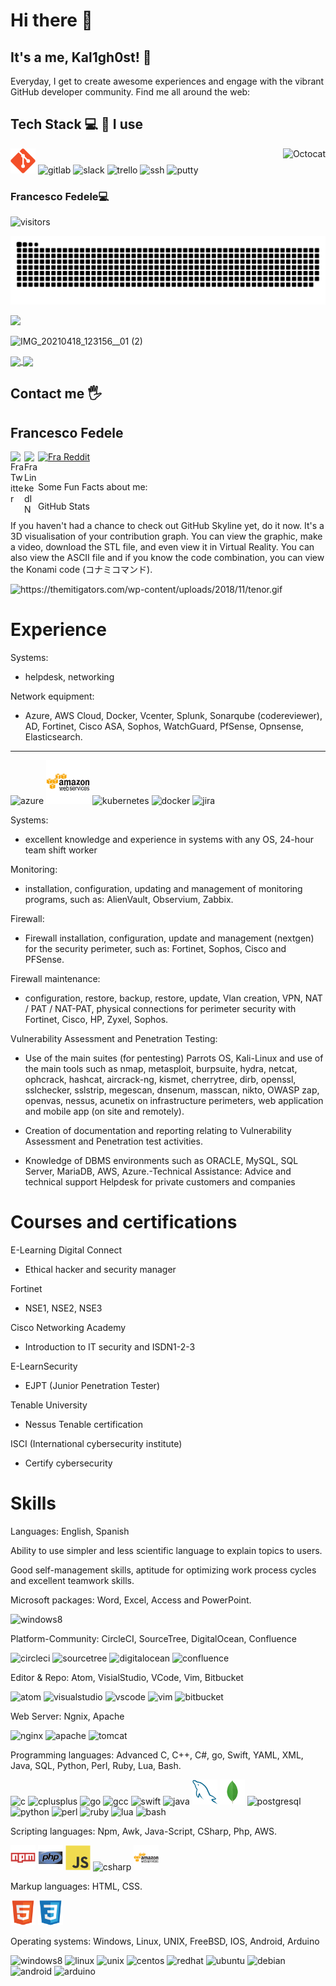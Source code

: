 # Hi there 👋
## It's a me, Kal1gh0st! 👋
<!--
**kal1gh0st/kal1gh0st** is a ✨ _special_ ✨ repository because its `README.md` (this file) appears on your GitHub profile.
Here are some ideas to get you started:

- 🔭 I’m currently working on ...
- 🌱 I’m currently learning ...
- 👯 I’m looking to collaborate on ...
- 🤔 I’m looking for help with ...
- 💬 Ask me about ...
- 📫 How to reach me: ...
- 😄 Pronouns: ...
- ⚡ Fun fact: ...
-->
Everyday, I get to create awesome experiences and engage with the vibrant GitHub developer community. 
Find me all around the web:
## Tech Stack :computer: :briefcase: I use
<p align="left">
    <img src="https://raw.githubusercontent.com/devicons/devicon/master/icons/git/git-original.svg" alt="git" width="40" height="40"/>
    <img src="https://cdn.jsdelivr.net/gh/devicons/devicon/icons/gitlab/gitlab-original-wordmark.svg" alt="gitlab" width="40" height="40"/>
    <img src="https://cdn.jsdelivr.net/gh/devicons/devicon/icons/slack/slack-original.svg" alt="slack" width="40" height="40"/>
    <img src="https://cdn.jsdelivr.net/gh/devicons/devicon/icons/trello/trello-plain.svg" alt="trello" width="40" height="40"/>
    <img src="https://cdn.jsdelivr.net/gh/devicons/devicon/icons/ssh/ssh-original-wordmark.svg" alt="ssh" width="40" height="40"/>
    <img src="https://cdn.jsdelivr.net/gh/devicons/devicon/icons/putty/putty-original.svg" alt="putty" width="40" height="40"/> 
    <img align="right" alt="Octocat" height="130px" src="https://media.giphy.com/media/du3J3cXyzhj75IOgvA/giphy.gif" >
    </p>
    
                                                                                                                                   
### Francesco Fedele:computer:
                                                                                                                                      
![visitors](https://visitor-badge.glitch.me/badge?page_id=page.id)

![github-contribution-grid-snake](https://raw.githubusercontent.com/Platane/snk/output/github-contribution-grid-snake.svg)

<img src="https://github.com/kal1gh0st/kal1gh0st/blob/main/Animation1.gif" width="500">

![IMG_20210418_123156__01 (2)](https://user-images.githubusercontent.com/56889513/129449480-596a6f6a-2481-4477-9466-367392881d01.png)


<a href="https://github.com/anuraghazra/convoychat">
  <img align="center" src="https://github-readme-stats.vercel.app/api?username=kal1gh0st&show_icons=true&theme=merko" />
</a>
<a href="https://github.com/anuraghazra/convoychat">
  <img align="center" src="https://github-readme-stats.vercel.app/api/top-langs/?username=kal1gh0st&layout=compact&langs_count=10)](https://github.com/kal1gh0st/github-readme-stats" />
</a>

## Contact me :raised_hand_with_fingers_splayed:
## Francesco Fedele   
<img align="left" alt="Fra Twitter" width="22px" src="https://cdn.jsdelivr.net/gh/devicons/devicon/icons/twitter/twitter-original.svg" /></a>

<a href="https://www.linkedin.com/in/francesco-fedele-0702b614b/"> 
    <img align="left" alt="Fra LinkedIN" width="22px" src="https://cdn.jsdelivr.net/gh/devicons/devicon/icons/linkedin/linkedin-original.svg" /></a>

<a href="https://www.reddit.com/user/Kal1gh0st/"> 
    <img alt="Fra Reddit" width="25px" src="https://cdn.jsdelivr.net/npm/simple-icons@v3/icons/reddit.svg" />
</a>
<br /><br />

Some Fun Facts about me:

GitHub Stats

If you haven't had a chance to check out GitHub Skyline yet, do it now. It's a 3D visualisation of your contribution graph. You can view the graphic, make a video, download the STL file, and even view it in Virtual Reality. You can also view the ASCII file and if you know the code combination, you can view the Konami code (コナミコマンド).

<img src="https://themitigators.com/wp-content/uploads/2018/11/tenor.gif" alt="https://themitigators.com/wp-content/uploads/2018/11/tenor.gif"></img>

# Experience

Systems: 
+ helpdesk, networking

Network equipment: 
+ Azure, AWS Cloud, Docker, Vcenter, Splunk, Sonarqube (codereviewer), AD, Fortinet, Cisco ASA, Sophos, WatchGuard, PfSense, Opnsense, Elasticsearch.
--------------------------------------------------------------------------------------------------------------------------------------------------------------

<p align="left">
    <img src="https://cdn.jsdelivr.net/gh/devicons/devicon/icons/azure/azure-original-wordmark.svg" alt="azure" width="70" height="70"/>
    <img src="https://raw.githubusercontent.com/devicons/devicon/master/icons/amazonwebservices/amazonwebservices-original-wordmark.svg" alt="amazonwebservices" width="70" height="70"/>
    <img src="https://cdn.jsdelivr.net/gh/devicons/devicon/icons/kubernetes/kubernetes-plain-wordmark.svg" alt="kubernetes" width="70" height="70"/>
    <img src="https://cdn.jsdelivr.net/gh/devicons/devicon/icons/docker/docker-original-wordmark.svg" alt="docker" width="70" height="70"/>
    <img src="https://cdn.jsdelivr.net/gh/devicons/devicon/icons/jira/jira-original-wordmark.svg" alt="jira" width="70" height="70"/>
    </p>

Systems: 
+ excellent knowledge and experience in systems with any OS, 24-hour team shift worker

Monitoring: 
+ installation, configuration, updating and management of monitoring programs, such as: AlienVault, Observium, Zabbix.

Firewall: 
+ Firewall installation, configuration, update and management (nextgen) for the security perimeter, such as: Fortinet, Sophos, Cisco and PFSense.

Firewall maintenance: 
+ configuration, restore, backup, restore, update, Vlan creation, VPN, NAT / PAT / NAT-PAT, physical connections for perimeter security with Fortinet, Cisco, HP, Zyxel, Sophos.

Vulnerability Assessment and Penetration Testing: 
+ Use of the main suites (for pentesting) Parrots OS, Kali-Linux and use of the main tools such as nmap, metasploit, burpsuite, hydra, netcat, ophcrack, hashcat, aircrack-ng, kismet, cherrytree, dirb, openssl, sslchecker, sslstrip, megescan, dnsenum, masscan, nikto, OWASP zap, openvas, nessus, acunetix on infrastructure perimeters, web application and mobile app (on site and remotely).

+ Creation of documentation and reporting relating to Vulnerability Assessment and Penetration test
activities.

+ Knowledge of DBMS environments such as ORACLE, MySQL, SQL Server, MariaDB, AWS, Azure.-Technical
Assistance: Advice and technical support Helpdesk for private customers and companies


# Courses and certifications

E-Learning Digital Connect
- Ethical hacker and security manager

Fortinet
- NSE1, NSE2, NSE3

Cisco Networking Academy
- Introduction to IT security and ISDN1-2-3

E-LearnSecurity
- EJPT (Junior Penetration Tester)

Tenable University
- Nessus Tenable certification

ISCI (International cybersecurity institute)
- Certify cybersecurity

# Skills

Languages: English, Spanish

Ability to use simpler and less scientific language to explain topics to users.

Good self-management skills, aptitude for optimizing work process cycles and excellent teamwork skills.

Microsoft packages: Word, Excel, Access and PowerPoint.
<p align="left">
    <img src="https://cdn.jsdelivr.net/gh/devicons/devicon/icons/windows8/windows8-original.svg" alt="windows8" width="40" height="40"/>
    </p>

Platform-Community: CircleCI, SourceTree, DigitalOcean, Confluence
<p align="left">
    <img src="https://cdn.jsdelivr.net/gh/devicons/devicon/icons/circleci/circleci-plain-wordmark.svg" alt="circleci" width="40" height="40"/>
    <img src="https://cdn.jsdelivr.net/gh/devicons/devicon/icons/sourcetree/sourcetree-original-wordmark.svg" alt="sourcetree" width="40" height="40"/>
    <img src="https://cdn.jsdelivr.net/gh/devicons/devicon/icons/digitalocean/digitalocean-original-wordmark.svg" alt="digitalocean" width="40" height="40"/>
    <img src="https://cdn.jsdelivr.net/gh/devicons/devicon/icons/confluence/confluence-original.svg" alt="confluence" width="40" height="40"/>
    </p>

Editor & Repo: Atom, VisialStudio, VCode, Vim, Bitbucket
<p align="left">
    <img src="https://cdn.jsdelivr.net/gh/devicons/devicon/icons/atom/atom-original.svg" alt="atom" width="40" height="40"/>
    <img src="https://cdn.jsdelivr.net/gh/devicons/devicon/icons/visualstudio/visualstudio-plain.svg" alt="visualstudio" width="40" height="40"/>
    <img src="https://cdn.jsdelivr.net/gh/devicons/devicon/icons/vscode/vscode-original-wordmark.svg" alt="vscode" width="40" height="40"/>
    <img src="https://cdn.jsdelivr.net/gh/devicons/devicon/icons/vim/vim-original.svg" alt="vim" width="40" height="40"/>
    <img src="https://cdn.jsdelivr.net/gh/devicons/devicon/icons/bitbucket/bitbucket-original.svg" alt="bitbucket" width="40" height="40"/>
    </p>

Web Server: Ngnix, Apache 
<p align="left">
    <img src="https://cdn.jsdelivr.net/gh/devicons/devicon/icons/nginx/nginx-original.svg" alt="nginx" width="40" height="40"/>
    <img src="https://cdn.jsdelivr.net/gh/devicons/devicon/icons/apache/apache-original-wordmark.svg" alt="apache" width="40" height="40"/>
    <img src="https://cdn.jsdelivr.net/gh/devicons/devicon/icons/tomcat/tomcat-original-wordmark.svg" alt="tomcat" width="40" height="40"/>
    </p>
    
Programming languages: Advanced C, C++, C#, go, Swift, YAML, XML, Java, SQL, Python, Perl, Ruby, Lua, Bash.
<p align="left">
    <img src="https://cdn.jsdelivr.net/gh/devicons/devicon/icons/c/c-original.svg" alt="c" width="40" height="40"/>
    <img src="https://cdn.jsdelivr.net/gh/devicons/devicon/icons/cplusplus/cplusplus-original.svg" alt="cplusplus" width="40" height="40"/>
    <img src="https://cdn.jsdelivr.net/gh/devicons/devicon/icons/go/go-original.svg" alt="go" width="40" height="40"/>
    <img src="https://cdn.jsdelivr.net/gh/devicons/devicon/icons/gcc/gcc-original.svg" alt="gcc" width="40" height="40"/>
    <img src="https://cdn.jsdelivr.net/gh/devicons/devicon/icons/swift/swift-original.svg" alt="swift" width="40" height="40"/>
    <img src="https://cdn.jsdelivr.net/gh/devicons/devicon/icons/java/java-original-wordmark.svg" alt="java" width="40" height="40"/>
    <img src="https://raw.githubusercontent.com/devicons/devicon/master/icons/mysql/mysql-original.svg" alt="mysql" width="40" height="40"/>
    <img src="https://raw.githubusercontent.com/devicons/devicon/master/icons/mongodb/mongodb-original.svg" alt="mongodb" width="40" height="40"/> 
    <img src="https://cdn.jsdelivr.net/gh/devicons/devicon/icons/postgresql/postgresql-original-wordmark.svg" alt="postgresql" width="40" height="40"/>
    <img src="https://cdn.jsdelivr.net/gh/devicons/devicon/icons/python/python-original-wordmark.svg" alt="python" width="40" height="40"/>
    <img src="https://cdn.jsdelivr.net/gh/devicons/devicon/icons/perl/perl-original.svg" alt="perl" width="40" height="40"/>
    <img src="https://cdn.jsdelivr.net/gh/devicons/devicon/icons/ruby/ruby-original-wordmark.svg" alt="ruby" width="40" height="40"/>
    <img src="https://cdn.jsdelivr.net/gh/devicons/devicon/icons/lua/lua-original-wordmark.svg" alt="lua" width="40" height="40"/>
    <img src="https://cdn.jsdelivr.net/gh/devicons/devicon/icons/bash/bash-original.svg" alt="bash" width="40" height="40"/>
    </p>

Scripting languages: Npm, Awk, Java-Script, CSharp, Php, AWS.
<p align="left">
    <img src="https://raw.githubusercontent.com/devicons/devicon/master/icons/npm/npm-original-wordmark.svg" alt="npm" width="40" height="40"/>
    <img src="https://raw.githubusercontent.com/devicons/devicon/master/icons/php/php-original.svg" alt="php" width="40" height="40"/>
    <img src="https://raw.githubusercontent.com/devicons/devicon/master/icons/javascript/javascript-original.svg" alt="javascript" width="40" height="40"/>
    <img src="https://cdn.jsdelivr.net/gh/devicons/devicon/icons/csharp/csharp-original.svg" alt="csharp" width="40" height="40"/>
    <img src="https://raw.githubusercontent.com/devicons/devicon/master/icons/amazonwebservices/amazonwebservices-original-wordmark.svg" alt="amazonwebservices" width="40" height="40"/>
    </p>

Markup languages: HTML, CSS.
<p align="left">
    <img src="https://raw.githubusercontent.com/devicons/devicon/master/icons/html5/html5-original.svg" alt="html5" width="40" height="40"/>
    <img src="https://raw.githubusercontent.com/devicons/devicon/master/icons/css3/css3-original.svg" alt="css3" width="40" height="40"/>
    </p>

Operating systems: Windows, Linux, UNIX, FreeBSD, IOS, Android, Arduino
<p align="left">
    <img src="https://cdn.jsdelivr.net/gh/devicons/devicon/icons/windows8/windows8-original.svg" alt="windows8" width="40" height="40"/>
    <img src="https://cdn.jsdelivr.net/gh/devicons/devicon/icons/linux/linux-original.svg" alt="linux" width="40" height="40"/>
    <img src="https://cdn.jsdelivr.net/gh/devicons/devicon/icons/unix/unix-original.svg" alt="unix" width="40" height="40"/>
    <img src="https://cdn.jsdelivr.net/gh/devicons/devicon/icons/centos/centos-original.svg" alt="centos" width="40" height="40"/>
    <img src="https://cdn.jsdelivr.net/gh/devicons/devicon/icons/redhat/redhat-original-wordmark.svg" alt="redhat" width="40" height="40"/>
    <img src="https://cdn.jsdelivr.net/gh/devicons/devicon/icons/ubuntu/ubuntu-plain.svg" alt="ubuntu" width="40" height="40"/>
    <img src="https://cdn.jsdelivr.net/gh/devicons/devicon/icons/debian/debian-original-wordmark.svg" alt="debian" width="40" height="40"/>
    <img src="https://cdn.jsdelivr.net/gh/devicons/devicon/icons/android/android-original-wordmark.svg" alt="android" width="40" height="40" />
    <img src="https://cdn.jsdelivr.net/gh/devicons/devicon/icons/arduino/arduino-original-wordmark.svg" alt="arduino" width="40" height="40"/>
    </p>

